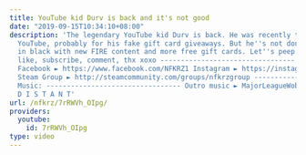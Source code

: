 ```yaml
---
title: YouTube kid Durv is back and it's not good
date: "2019-09-15T10:34:10+08:00"
description: 'The legendary YouTube kid Durv is back. He was recently terminated from
  YouTube, probably for his fake gift card giveaways. But he''s not done - he''s back
  in black with new FIRE content and more free gift cards. Let''s peep this out. Smash
  like, subscribe, comment, thx xoxo --------------------------------- Twitch ► http://www.twitch.tv/nfkrz
  Facebook ► https://www.facebook.com/NFKRZ1 Instagram ► https://instagram.com/roman_nfkrz/
  Steam Group ► http://steamcommunity.com/groups/nfkrzgroup ---------------------------------
  Music: --------------------------------- Outro music ► MajorLeagueWobs/Holder -
  D I S T A N T'
url: /nfkrz/7rRWVh_OIpg/
providers:
  youtube:
    id: 7rRWVh_OIpg
type: video
---
```

